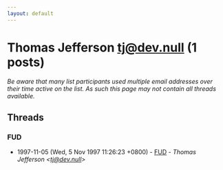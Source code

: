 ```yaml
---
layout: default
---
```


# Thomas Jefferson <tj@dev.null> (1 posts)

_Be aware that many list participants used multiple email addresses over their time active on the list. As such this page may not contain all threads available._

## Threads

### FUD
+ 1997-11-05 (Wed, 5 Nov 1997 11:26:23 +0800) - [FUD](/archive/1997/11/b38d15b3df6874b4371be8b326b28c9feb8c51a46585b43e509ba89245460d3d) - _Thomas Jefferson \<tj@dev.null\>_

